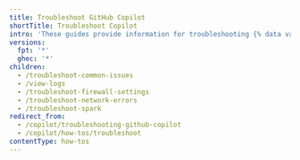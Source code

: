 ```yaml
---
title: Troubleshoot GitHub Copilot
shortTitle: Troubleshoot Copilot
intro: 'These guides provide information for troubleshooting {% data variables.product.prodname_copilot %}.'
versions:
  fpt: '*'
  ghec: '*'
children:
  - /troubleshoot-common-issues
  - /view-logs
  - /troubleshoot-firewall-settings
  - /troubleshoot-network-errors
  - /troubleshoot-spark
redirect_from:
  - /copilot/troubleshooting-github-copilot
  - /copilot/how-tos/troubleshoot
contentType: how-tos
---
```


